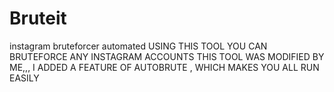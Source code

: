 # Bruteit
instagram bruteforcer automated
USING THIS TOOL YOU CAN BRUTEFORCE ANY INSTAGRAM ACCOUNTS
THIS TOOL WAS MODIFIED BY ME,,,
I ADDED A FEATURE OF AUTOBRUTE , WHICH MAKES YOU ALL RUN EASILY
